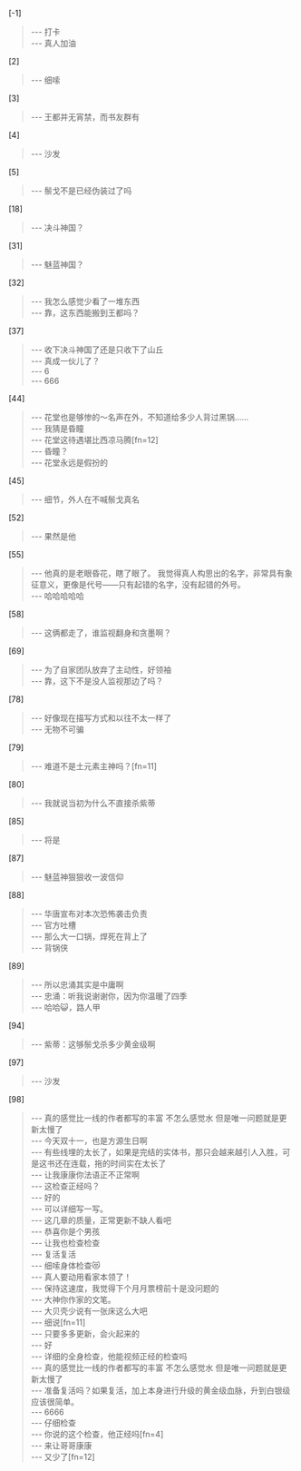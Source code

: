 
[-1] 
>--- 打卡<br>
>--- 真人加油<br>

[2] 
>--- 细嗦<br>

[3] 
>--- 王都并无宵禁，而书友群有<br>

[4] 
>--- 沙发<br>

[5] 
>--- 鬃戈不是已经伪装过了吗<br>

[18] 
>--- 决斗神国？<br>

[31] 
>--- 魅蓝神国？<br>

[32] 
>--- 我怎么感觉少看了一堆东西<br>
>--- 靠，这东西能搬到王都吗？<br>

[37] 
>--- 收下决斗神国了还是只收下了山丘<br>
>--- 真成一伙儿了？<br>
>--- 6<br>
>--- 666<br>

[44] 
>--- 花堂也是够惨的～名声在外，不知道给多少人背过黑锅……<br>
>--- 我猜是昏瞳<br>
>--- 花堂这待遇堪比西凉马腾[fn=12]<br>
>--- 昏瞳？<br>
>--- 花堂永远是假扮的<br>

[45] 
>--- 细节，外人在不喊鬃戈真名<br>

[52] 
>--- 果然是他<br>

[55] 
>--- 他真的是老眼昏花，瞎了眼了。
我觉得真人构思出的名字，非常具有象征意义，更像是代号——只有起错的名字，没有起错的外号。<br>
>--- 哈哈哈哈哈<br>

[58] 
>--- 这俩都走了，谁监视翻身和贪墨啊？<br>

[69] 
>--- 为了自家团队放弃了主动性，好领袖<br>
>--- 靠，这下不是没人监视那边了吗？<br>

[78] 
>--- 好像现在描写方式和以往不太一样了<br>
>--- 无物不可骗<br>

[79] 
>--- 难道不是土元素主神吗？[fn=11]<br>

[80] 
>--- 我就说当初为什么不直接杀紫蒂<br>

[85] 
>--- 将是<br>

[87] 
>--- 魅蓝神狠狠收一波信仰<br>

[88] 
>--- 华唐宣布对本次恐怖袭击负责<br>
>--- 官方吐槽<br>
>--- 那么大一口锅，焊死在背上了<br>
>--- 背锅侠<br>

[89] 
>--- 所以忠涌其实是中庸啊<br>
>--- 忠涌：听我说谢谢你，因为你温暖了四季<br>
>--- 哈哈😺，路人甲<br>

[94] 
>--- 紫蒂：这够鬃戈杀多少黄金级啊<br>

[97] 
>--- 沙发<br>

[98] 
>--- 真的感觉比一线的作者都写的丰富   不怎么感觉水   但是唯一问题就是更新太慢了<br>
>--- 今天双十一，也是方源生日啊<br>
>--- 有些线埋的太长了，如果是完结的实体书，那只会越来越引人入胜，可是这书还在连载，拖的时间实在太长了<br>
>--- 让我康康你法语正不正常啊<br>
>--- 这检查正经吗？<br>
>--- 好的<br>
>--- 可以详细写一写。<br>
>--- 这几章的质量，正常更新不缺人看吧<br>
>--- 恭喜你是个男孩<br>
>--- 让我也检查检查<br>
>--- 复活复活<br>
>--- 细嗦身体检查😻<br>
>--- 真人要动用看家本领了！<br>
>--- 保持这速度，我觉得下个月月票榜前十是没问题的<br>
>--- 大神你作家的文笔。<br>
>--- 大贝壳少说有一张床这么大吧<br>
>--- 细说[fn=11]<br>
>--- 只要多多更新，会火起来的<br>
>--- 好<br>
>--- 详细的全身检查，他能视频正经的检查吗<br>
>--- 真的感觉比一线的作者都写的丰富   不怎么感觉水   但是唯一问题就是更新太慢了<br>
>--- 准备复活吗？如果复活，加上本身进行升级的黄金级血脉，升到白银级应该很简单。<br>
>--- 6666<br>
>--- 仔细检查<br>
>--- 你说的这个检查，他正经吗[fn=4]<br>
>--- 来让哥哥康康<br>
>--- 又少了[fn=12]<br>
